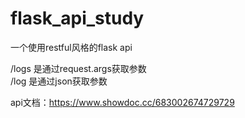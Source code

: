 # flask_api_study

一个使用restful风格的flask api

/logs 是通过request.args获取参数  
/log 是通过json获取参数

api文档：https://www.showdoc.cc/683002674729729
